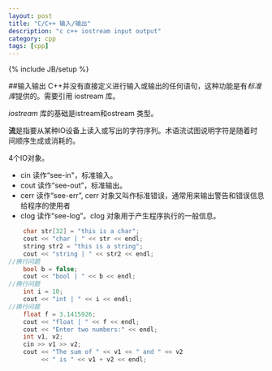 ```yaml
---
layout: post
title: "C/C++ 输入/输出"
description: "c c++ iostream input output"
category: cpp
tags: [cpp]
---
```

{% include JB/setup %}

##输入输出
C++并没有直接定义进行输入或输出的任何语句，这种功能是有*标准库*提供的。需要引用 iostream 库。

*iostream* 库的基础是istream和ostream 类型。

**流**是指要从某种IO设备上读入或写出的字符序列。术语流试图说明字符是随着时间顺序生成或消耗的。

4个IO对象。

- cin 读作“see-in"，标准输入。
- cout 读作“see-out”，标准输出。
- cerr 读作“see-err”, cerr 对象又叫作标准错误，通常用来输出警告和错误信息给程序的使用者
- clog 读作“see-log”。clog 对象用于产生程序执行的一般信息。

``` cpp
	char str[32] = "this is a char";
    cout << "char | " << str << endl;
    string str2 = "this is a string";
    cout << "string | " << str2 << endl;
//换行问题
    bool b = false;
    cout << "bool | " << b << endl;
//换行问题
    int i = 10;
    cout << "int | " << i << endl;
//换行问题
    float f = 3.1415926;
    cout << "float | " << f << endl;
    cout << "Enter two numbers:" << endl;
    int v1, v2;
    cin >> v1 >> v2;
    cout << "The sum of " << v1 << " and " << v2
         << " is " << v1 + v2 << endl;
```
